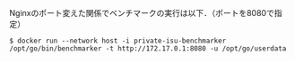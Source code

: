Nginxのポート変えた関係でベンチマークの実行は以下．（ポートを8080で指定）

```
$ docker run --network host -i private-isu-benchmarker /opt/go/bin/benchmarker -t http://172.17.0.1:8080 -u /opt/go/userdata
```
